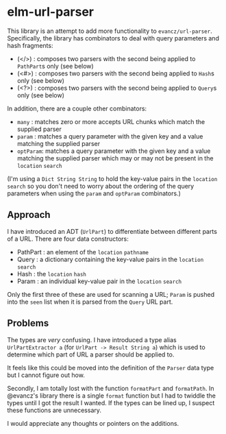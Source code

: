 # elm-url-parser

This library is an attempt to add more functionality to `evancz/url-parser`. Specifically, the library has combinators to deal with query parameters and hash fragments:
- (</>) : composes two parsers with the second being applied to `PathPart`s only (see below)
- (<#>) : composes two parsers with the second being applied to `Hash`s only (see below)
- (<?>) : composes two parsers with the second being applied to `Query`s only (see below)

In addition, there are a couple other combinators:
- `many` : matches zero or more accepts URL chunks which match the supplied parser
- `param` : matches a query parameter with the given key and a value matching the supplied parser
- `optParam`: matches a query parameter with the given key and a value matching the supplied parser which may or may not be present in the `location` `search`

(I'm using a `Dict String String` to hold the key-value pairs in the `location` `search` so you don't need to worry about the ordering of the query parameters when using the `param` and `optParam` combinators.)

## Approach

I have introduced an ADT (`UrlPart`) to differentiate between different parts of a URL. There are four data constructors:
- PathPart : an element of the `location` `pathname`
- Query : a dictionary containing the key-value pairs in the `location` `search`
- Hash : the `location` `hash`
- Param : an individual key-value pair in the `location` `search`

Only the first three of these are used for scanning a URL; `Param` is pushed into the `seen` list when it is parsed from the `Query` URL part.

## Problems

The types are *very* confusing. I have introduced a type alias `UrlPartExtractor a` (for `UrlPart -> Result String a`) which is used to determine which part of URL a parser should be applied to.

It feels like this could be moved into the definition of the `Parser` data type but I cannot figure out how.

Secondly, I am totally lost with the function `formatPart` and `formatPath`. In @evancz's library there is a single `format` function but I had to twiddle the types until I got the result I wanted. If the types can be lined up, I suspect these functions are unnecessary.

I would appreciate any thoughts or pointers on the additions.
